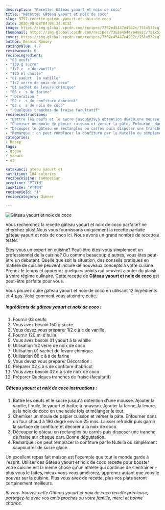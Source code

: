 ```yaml
---
description: "Recette: Gâteau yaourt et noix de coco"
title: "Recette: Gâteau yaourt et noix de coco"
slug: 5797-recette-gateau-yaourt-et-noix-de-coco
date: 2020-08-08T04:08:34.811Z
image: https://img-global.cpcdn.com/recipes/7362e45447e4982c/751x532cq70/gateau-yaourt-et-noix-de-coco-photo-principale-de-la-recette.jpg
thumbnail: https://img-global.cpcdn.com/recipes/7362e45447e4982c/751x532cq70/gateau-yaourt-et-noix-de-coco-photo-principale-de-la-recette.jpg
cover: https://img-global.cpcdn.com/recipes/7362e45447e4982c/751x532cq70/gateau-yaourt-et-noix-de-coco-photo-principale-de-la-recette.jpg
author: Dennis Ramsey
ratingvalue: 4.7
reviewcount: 6
recipeingredient:
- "03 oeufs"
- "150 g sucre"
- "1/2 c  c de vanille"
- "120 ml dhuile"
- "01 yaourt  la vanille"
- "1/2 verre de noix de coco"
- "01 sachet de levure chimique"
- "06 c  s de farine"
- " Dcoration "
- "02 c  s de confiture dabricot"
- "02 c  s de noix de coco"
- " Quelques tranches de fraise facultatif"
recipeinstructions:
- "Battre les oeufs et le sucre jusqu&#39;à obtention d&#39;une mousse. Ajouter la vanille, l&#39;huile, le yaourt et battre à nouveau. Ajouter la farine, la levure et la noix de coco en une seule fois et mélanger le tout."
- "Chemiser un moule de papier cuisson et verser la pâte. Enfourner dans un four chaud à 190 degrè environ 25 mns. Laisser refroidir puis garnir la surface de confiture et décorer à la noix de coco."
- "Découper le gâteau en rectangles ou carrés puis disposer une tranche de fraise sur chaque part. Bonne dégustation."
- "Remarque : on peut remplacer la confiture par le Nutella ou simplement saupoudrer de sucre glace."
categories:
- Resep
tags:
- gteau
- yaourt
- et

katakunci: gteau yaourt et 
nutrition: 104 calories
recipecuisine: Indonesian
preptime: "PT11M"
cooktime: "PT40M"
recipeyield: "1"
recipecategory: Dinner

---
```



![Gâteau yaourt et noix de coco](https://img-global.cpcdn.com/recipes/7362e45447e4982c/751x532cq70/gateau-yaourt-et-noix-de-coco-photo-principale-de-la-recette.jpg)

Vous recherchez la recette gâteau yaourt et noix de coco parfaite? ne cherchez plus! Nous vous fournissons uniquement la recette parfaite gâteau yaourt et noix de coco ici. Nous avons un grand nombre de recette à tester.

Êtes-vous un expert en cuisine? Peut-être êtes-vous simplement un professionnel de la cuisine? Ou comme beaucoup d'autres, vous êtes peut-être un débutant. Quelle que soit la situation, des conseils pratiques en matière de cuisine peuvent inclure de nouveaux concepts à votre cuisine. Prenez le temps et apprenez quelques points qui peuvent ajouter du plaisir à votre régime culinaire. Cette recette de <strong> Gâteau yaourt et noix de coco </strong> est peut-être parfaite pour vous.

<!--inarticleads1-->

Vous pouvez cuire gâteau yaourt et noix de coco en utilisant 12 Ingrédients et 4 pas. Voici comment vous atteindre cette.

##### Ingrédients de gâteau yaourt et noix de coco :

1. Fournir 03 oeufs
1. Vous avez besoin 150 g sucre
1. Vous devez vous préparer 1/2 c à c de vanille
1. Fournir 120 ml d&#39;huile
1. Vous avez besoin 01 yaourt à la vanille
1. Utilisation 1/2 verre de noix de coco
1. Utilisation 01 sachet de levure chimique
1. Utilisation 06 c à s de farine
1. Vous devez vous préparer  Décoration :
1. Préparer 02 c à s de confiture d&#39;abricot
1. Vous avez besoin 02 c à s de noix de coco
1. Préparer  Quelques tranches de fraise (facultatif)




<!--inarticleads2-->

##### Gâteau yaourt et noix de coco instructions :

1. Battre les oeufs et le sucre jusqu&#39;à obtention d&#39;une mousse. Ajouter la vanille, l&#39;huile, le yaourt et battre à nouveau. Ajouter la farine, la levure et la noix de coco en une seule fois et mélanger le tout.
1. Chemiser un moule de papier cuisson et verser la pâte. Enfourner dans un four chaud à 190 degrè environ 25 mns. Laisser refroidir puis garnir la surface de confiture et décorer à la noix de coco.
1. Découper le gâteau en rectangles ou carrés puis disposer une tranche de fraise sur chaque part. Bonne dégustation.
1. Remarque : on peut remplacer la confiture par le Nutella ou simplement saupoudrer de sucre glace.




<!--inarticleads1-->

<p>
Un excellent repas fait maison est l'exemple que tout le monde garde à l'esprit. Utiliser ces Gâteau yaourt et noix de coco recette pour booster votre cuisine est la même chose qu'un athlète qui continue de s'entraîner - plus vous le faites, mieux vous vous améliorez, apprenez autant que vous le pouvez sur la cuisine. Plus vous avez de recette, plus vos plats seront certainement meilleurs.
</p>

<p>
<i>Si vous trouvez cette Gâteau yaourt et noix de coco recette précieuse, partagez-la avec vos amis proches ou votre famille, merci et bonne chance.</i>
</p>
